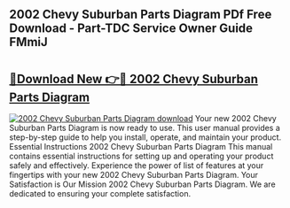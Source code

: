 ## 2002 Chevy Suburban Parts Diagram PDf Free Download - Part-TDC Service Owner Guide FMmiJ

# <h2><a href="http://dfrl9zy.blite.top/?on=2002+Chevy+Suburban+Parts+Diagram">🔗Download New 👉🔴 2002 Chevy Suburban Parts Diagram</a></h2>

[![2002 Chevy Suburban Parts Diagram download](https://i.imgur.com/lujVjoI.png)](http://dfrl9zy.blite.top/?on=2002+Chevy+Suburban+Parts+Diagram)
Your new 2002 Chevy Suburban Parts Diagram is now ready to use. This user manual provides a step-by-step guide to help you install, operate, and maintain your product. Essential Instructions 2002 Chevy Suburban Parts Diagram This manual contains essential instructions for setting up and operating your product safely and effectively. Experience the power of list of features at your fingertips with your new 2002 Chevy Suburban Parts Diagram. Your Satisfaction is Our Mission 2002 Chevy Suburban Parts Diagram. We are dedicated to ensuring your complete satisfaction.
